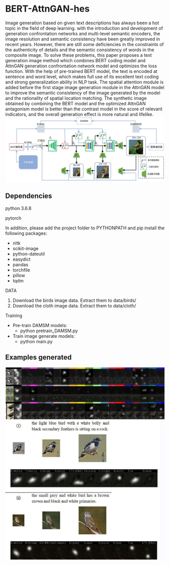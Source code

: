 # BERT-AttnGAN-hes
Image generation based on given text descriptions has always been a hot topic in the field of deep learning. with the introduction and development of generation confrontation networks and multi-level semantic encoders, the image resolution and semantic consistency have been greatly improved in recent years. However, there are still some deficiencies in the constraints of the authenticity of details and the semantic consistency of words in the composite image. To solve these problems, this paper proposes a text generation image method which combines BERT coding model and AttnGAN generation confrontation network model and optimizes the loss function. With the help of pre-trained BERT model, the text is encoded at sentence and word level, which makes full use of its excellent text coding and strong generalization ability in NLP task. The spatial attention module is added before the first stage image generation module in the AttnGAN model to improve the semantic consistency of the image generated by the model and the rationality of spatial location matching. The synthetic image obtained by combining the BERT model and the optimized AttnGAN antagonism model is better than the contrast model in the score of relevant indicators, and the overall generation effect is more natural and lifelike.
![Image text](https://github.com/HeAinorrt/BERT-AttnGAN-hes/blob/main/imgfile/netstructure.jpg)
## Dependencies
python 3.6.8

pytorch

In addition, please add the project folder to PYTHONPATH and pip install the following packages:
* nltk
* scikit-image
* python-dateutil
* easydict
* pandas
* torchfile
* pillow
* tqdm

DATA
1. Download the birds image data. Extract them to data/birds/
2. Download the cloth image data. Extract them to data/cloth/

Training
* Pre-train DAMSM models:
	* python pretrain_DAMSM.py
* Train image generate models:
	* python main.py
## Examples generated
![Image text](https://github.com/HeAinorrt/BERT-AttnGAN-hes/blob/main/imgfile/attetion6190027.jpg)
![Image text](https://github.com/HeAinorrt/BERT-AttnGAN-hes/blob/main/imgfile/attmap194141.jpg)
